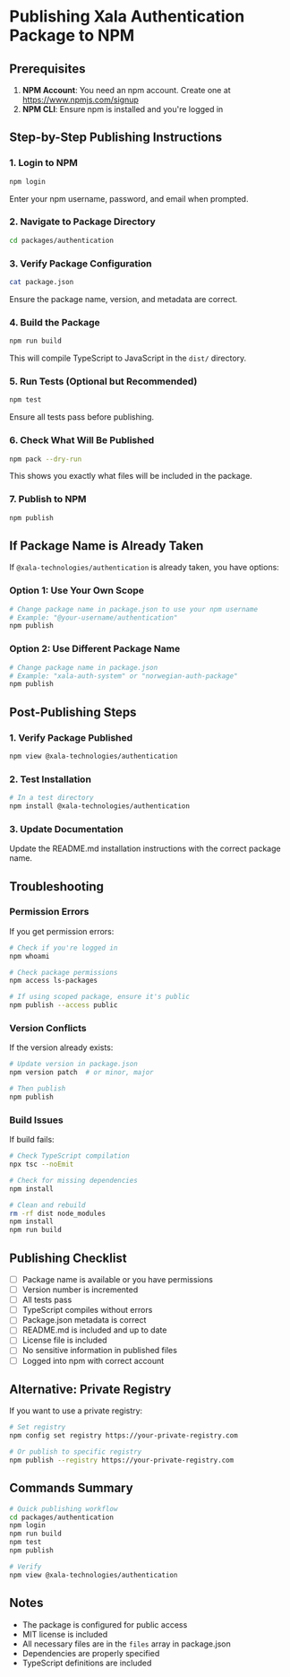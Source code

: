 # Publishing Xala Authentication Package to NPM

## Prerequisites

1. **NPM Account**: You need an npm account. Create one at https://www.npmjs.com/signup
2. **NPM CLI**: Ensure npm is installed and you're logged in

## Step-by-Step Publishing Instructions

### 1. Login to NPM
```bash
npm login
```
Enter your npm username, password, and email when prompted.

### 2. Navigate to Package Directory
```bash
cd packages/authentication
```

### 3. Verify Package Configuration
```bash
cat package.json
```
Ensure the package name, version, and metadata are correct.

### 4. Build the Package
```bash
npm run build
```
This will compile TypeScript to JavaScript in the `dist/` directory.

### 5. Run Tests (Optional but Recommended)
```bash
npm test
```
Ensure all tests pass before publishing.

### 6. Check What Will Be Published
```bash
npm pack --dry-run
```
This shows you exactly what files will be included in the package.

### 7. Publish to NPM
```bash
npm publish
```

## If Package Name is Already Taken

If `@xala-technologies/authentication` is already taken, you have options:

### Option 1: Use Your Own Scope
```bash
# Change package name in package.json to use your npm username
# Example: "@your-username/authentication"
npm publish
```

### Option 2: Use Different Package Name
```bash
# Change package name in package.json
# Example: "xala-auth-system" or "norwegian-auth-package"
npm publish
```

## Post-Publishing Steps

### 1. Verify Package Published
```bash
npm view @xala-technologies/authentication
```

### 2. Test Installation
```bash
# In a test directory
npm install @xala-technologies/authentication
```

### 3. Update Documentation
Update the README.md installation instructions with the correct package name.

## Troubleshooting

### Permission Errors
If you get permission errors:
```bash
# Check if you're logged in
npm whoami

# Check package permissions
npm access ls-packages

# If using scoped package, ensure it's public
npm publish --access public
```

### Version Conflicts
If the version already exists:
```bash
# Update version in package.json
npm version patch  # or minor, major

# Then publish
npm publish
```

### Build Issues
If build fails:
```bash
# Check TypeScript compilation
npx tsc --noEmit

# Check for missing dependencies
npm install

# Clean and rebuild
rm -rf dist node_modules
npm install
npm run build
```

## Publishing Checklist

- [ ] Package name is available or you have permissions
- [ ] Version number is incremented
- [ ] All tests pass
- [ ] TypeScript compiles without errors
- [ ] Package.json metadata is correct
- [ ] README.md is included and up to date
- [ ] License file is included
- [ ] No sensitive information in published files
- [ ] Logged into npm with correct account

## Alternative: Private Registry

If you want to use a private registry:

```bash
# Set registry
npm config set registry https://your-private-registry.com

# Or publish to specific registry
npm publish --registry https://your-private-registry.com
```

## Commands Summary

```bash
# Quick publishing workflow
cd packages/authentication
npm login
npm run build
npm test
npm publish

# Verify
npm view @xala-technologies/authentication
```

## Notes

- The package is configured for public access
- MIT license is included
- All necessary files are in the `files` array in package.json
- Dependencies are properly specified
- TypeScript definitions are included
